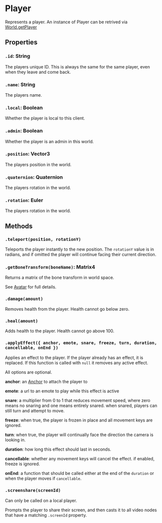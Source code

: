 # Player

Represents a player. An instance of Player can be retrived via [World.getPlayer](/docs/ref/World.md)

## Properties

### `.id`: String

The players unique ID. This is always the same for the same player, even when they leave and come back.

### `.name`: String

The players name.

### `.local`: Boolean

Whether the player is local to this client.

### `.admin`: Boolean

Whether the player is an admin in this world.

### `.position`: Vector3

The players position in the world.

### `.quaternion`: Quaternion

The players rotation in the world.

### `.rotation`: Euler

The players rotation in the world.

## Methods

### `.teleport(position, rotationY)`

Teleports the player instantly to the new position. The `rotationY` value is in radians, and if omitted the player will continue facing their current direction.    

### `.getBoneTransform(boneName)`: Matrix4

Returns a matrix of the bone transform in world space.

See [Avatar](/docs/ref/Avatar.md) for full details.

### `.damage(amount)`

Removes health from the player. Health cannot go below zero.

### `.heal(amount)`

Adds health to the player. Health cannot go above 100.

### `.applyEffect({ anchor, emote, snare, freeze, turn, duration, cancellable, onEnd })`

Applies an effect to the player. If the player already has an effect, it is replaced. If this function is called with `null` it removes any active effect.

All options are optional.

**anchor**: an [Anchor](/docs/ref/Anchor.md) to attach the player to

**emote**: a url to an emote to play while this effect is active

**snare**: a multiplier from 0 to 1 that reduces movement speed, where zero means no snaring and one means entirely snared. when snared, players can still turn and attempt to move.

**freeze**: when true, the player is frozen in place and all movement keys are ignored.

**turn**: when true, the player will continually face the direction the camera is looking in.

**duration**: how long this effect should last in seconds.

**cancellable**: whether any movement keys will cancel the effect. if enabled, freeze is ignored.

**onEnd**: a function that should be called either at the end of the `duration` or when the player moves if `cancellable`.

### `.screenshare(screenId)`

Can only be called on a local player.

Prompts the player to share their screen, and then casts it to all video nodes that have a matching `.screenId` property.

